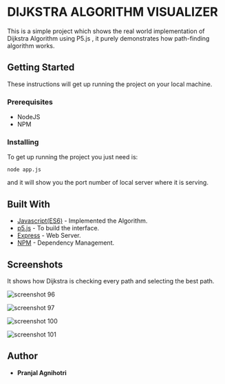 # DIJKSTRA ALGORITHM VISUALIZER

This is a simple project which shows the real world implementation of Dijkstra Algorithm using P5.js , it purely demonstrates how path-finding algorithm works.

## Getting Started

These instructions will get up running the project on your local machine.

### Prerequisites
* NodeJS
* NPM

### Installing
To get up running the project you just need is:
```
node app.js
```
and it will show you the port number of local server where it is serving.


## Built With

* [Javascript(ES6)](https://www.javascript.com/) - Implemented the Algorithm.
* [p5.js](https://p5js.org/) - To build the interface.
* [Express](http://expressjs.com/) - Web Server.
* [NPM](https://www.npmjs.com/) - Dependency Management.

## Screenshots
It shows how Dijkstra is checking every path and selecting the best path.

![screenshot 96](https://user-images.githubusercontent.com/26196076/39670987-7e3190fc-512d-11e8-834a-73bde52fb404.png)

![screenshot 97](https://user-images.githubusercontent.com/26196076/39670990-91058800-512d-11e8-9b45-27095a414f44.png)

![screenshot 100](https://user-images.githubusercontent.com/26196076/39670994-9e4c68ee-512d-11e8-895b-83340da4cf04.png)

![screenshot 101](https://user-images.githubusercontent.com/26196076/39670995-aead19b8-512d-11e8-9004-9c98314fdc53.png)


## Author
* **Pranjal Agnihotri**
